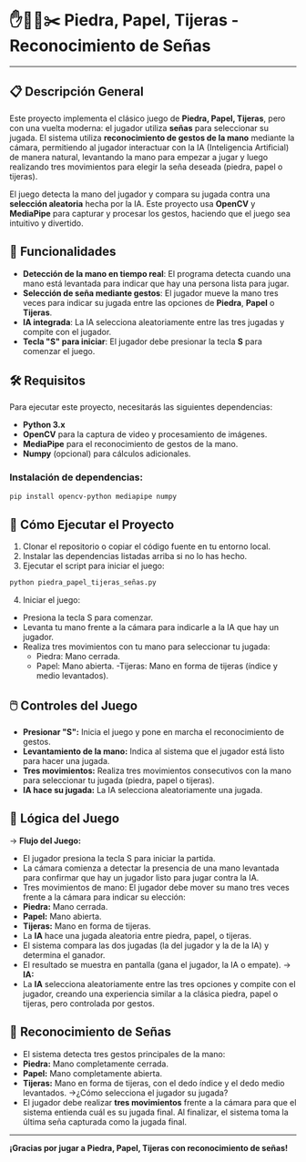 # ✋🗿📰✂️ Piedra, Papel, Tijeras - Reconocimiento de Señas

---

## 📋 Descripción General

Este proyecto implementa el clásico juego de **Piedra, Papel, Tijeras**, pero con una vuelta moderna: el jugador utiliza **señas** para seleccionar su jugada. El sistema utiliza **reconocimiento de gestos de la mano** mediante la cámara, permitiendo al jugador interactuar con la IA (Inteligencia Artificial) de manera natural, levantando la mano para empezar a jugar y luego realizando tres movimientos para elegir la seña deseada (piedra, papel o tijeras).

El juego detecta la mano del jugador y compara su jugada contra una **selección aleatoria** hecha por la IA. Este proyecto usa **OpenCV** y **MediaPipe** para capturar y procesar los gestos, haciendo que el juego sea intuitivo y divertido.

## 🚀 Funcionalidades

- **Detección de la mano en tiempo real**: El programa detecta cuando una mano está levantada para indicar que hay una persona lista para jugar.
- **Selección de seña mediante gestos**: El jugador mueve la mano tres veces para indicar su jugada entre las opciones de **Piedra**, **Papel** o **Tijeras**.
- **IA integrada**: La IA selecciona aleatoriamente entre las tres jugadas y compite con el jugador.
- **Tecla "S" para iniciar**: El jugador debe presionar la tecla **S** para comenzar el juego.

## 🛠️ Requisitos

Para ejecutar este proyecto, necesitarás las siguientes dependencias:

- **Python 3.x**
- **OpenCV** para la captura de video y procesamiento de imágenes.
- **MediaPipe** para el reconocimiento de gestos de la mano.
- **Numpy** (opcional) para cálculos adicionales.

### Instalación de dependencias:

```bash
pip install opencv-python mediapipe numpy
```

## 🔧 Cómo Ejecutar el Proyecto

1. Clonar el repositorio o copiar el código fuente en tu entorno local.
2. Instalar las dependencias listadas arriba si no lo has hecho.
3. Ejecutar el script para iniciar el juego:

```bash
python piedra_papel_tijeras_señas.py
```

4. Iniciar el juego:

- Presiona la tecla S para comenzar.
- Levanta tu mano frente a la cámara para indicarle a la IA que hay un jugador.
- Realiza tres movimientos con tu mano para seleccionar tu jugada:
  - Piedra: Mano cerrada.
  - Papel: Mano abierta.
    -Tijeras: Mano en forma de tijeras (índice y medio levantados).

## 🖱️ Controles del Juego

- **Presionar "S":** Inicia el juego y pone en marcha el reconocimiento de gestos.
- **Levantamiento de la mano:** Indica al sistema que el jugador está listo para hacer una jugada.
- **Tres movimientos:** Realiza tres movimientos consecutivos con la mano para seleccionar tu jugada (piedra, papel o tijeras).
- **IA hace su jugada:** La IA selecciona aleatoriamente una jugada.

## 🧠 Lógica del Juego

-> **Flujo del Juego:**

- El jugador presiona la tecla S para iniciar la partida.
- La cámara comienza a detectar la presencia de una mano levantada para confirmar que hay un jugador listo para jugar contra la IA.
- Tres movimientos de mano: El jugador debe mover su mano tres veces frente a la cámara para indicar su elección:
- **Piedra:** Mano cerrada.
- **Papel:** Mano abierta.
- **Tijeras:** Mano en forma de tijeras.
- La **IA** hace una jugada aleatoria entre piedra, papel, o tijeras.
- El sistema compara las dos jugadas (la del jugador y la de la IA) y determina el ganador.
- El resultado se muestra en pantalla (gana el jugador, la IA o empate).
  -> **IA:**
- La **IA** selecciona aleatoriamente entre las tres opciones y compite con el jugador, creando una experiencia similar a la clásica piedra, papel o tijeras, pero controlada por gestos.

## 🎨 Reconocimiento de Señas

- El sistema detecta tres gestos principales de la mano:
- **Piedra:** Mano completamente cerrada.
- **Papel:** Mano completamente abierta.
- **Tijeras:** Mano en forma de tijeras, con el dedo índice y el dedo medio levantados.
  ->¿Cómo selecciona el jugador su jugada?
- El jugador debe realizar **tres movimientos** frente a la cámara para que el sistema entienda cuál es su jugada final. Al finalizar, el sistema toma la última seña capturada como la jugada final.

---

**¡Gracias por jugar a Piedra, Papel, Tijeras con reconocimiento de señas!**
